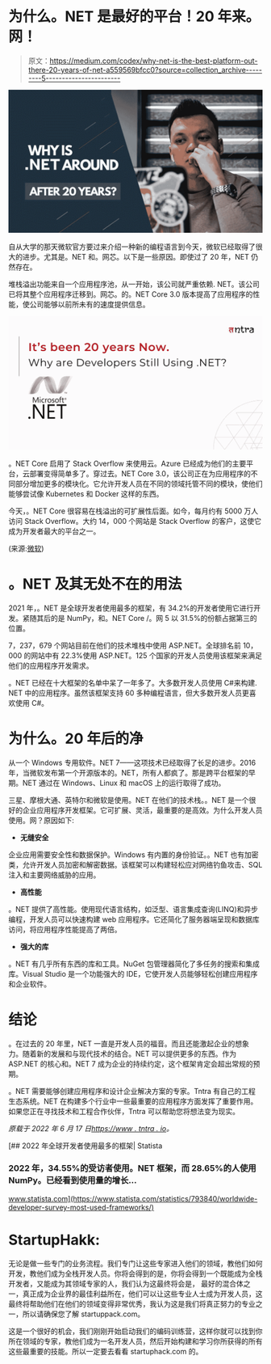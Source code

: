 # 为什么。NET 是最好的平台！20 年来。网！

> 原文：<https://medium.com/codex/why-net-is-the-best-platform-out-there-20-years-of-net-a559569bfcc0?source=collection_archive---------5----------------------->

![](img/030dd680e07ce8fc32826ee1f8f94f51.png)

自从大学的那天微软官方要过来介绍一种新的编程语言到今天，微软已经取得了很大的进步。尤其是。NET 和。网芯。以下是一些原因。即使过了 20 年，NET 仍然存在。

堆栈溢出功能来自一个应用程序池，从一开始，该公司就严重依赖. NET。该公司已将其整个应用程序迁移到。网芯。的。NET Core 3.0 版本提高了应用程序的性能，使公司能够以前所未有的速度提供信息。

![](img/03f60df6c0e2d90d1721f8ba10d92323.png)

。NET Core 启用了 Stack Overflow 来使用云。Azure 已经成为他们的主要平台，云部署变得简单多了。穿过去。NET Core 3.0，该公司正在为应用程序的不同部分增加更多的模块化。它允许开发人员在不同的领域托管不同的模块，使他们能够尝试像 Kubernetes 和 Docker 这样的东西。

今天，。NET Core 很容易在栈溢出的可扩展性后面。如今，每月约有 5000 万人访问 Stack Overflow。大约 14，000 个网站是 Stack Overflow 的客户，这使它成为开发者最大的平台之一。

(来源:[微软](https://www.youtube.com/watch?v=1DIDWWKk8Bg))

# 。NET 及其无处不在的用法

2021 年，。NET 是全球开发者使用最多的框架，有 34.2%的开发者使用它进行开发。紧随其后的是 NumPy，和。NET Core /。网 5 以 31.5%的份额占据第三的位置。

7，237，679 个网站目前在他们的技术堆栈中使用 ASP.NET。全球排名前 10，000 的网站中有 22.3%使用 ASP.NET。125 个国家的开发人员使用该框架来满足他们的应用程序开发需求。

。NET 已经在十大框架的名单中呆了一年多了。大多数开发人员使用 C#来构建. NET 中的应用程序。虽然该框架支持 60 多种编程语言，但大多数开发人员更喜欢使用 C#。

# 为什么。20 年后的净

从一个 Windows 专用软件。NET 7——这项技术已经取得了长足的进步。2016 年，当微软发布第一个开源版本的。NET，所有人都疯了。那是跨平台框架的早期。NET 通过在 Windows、Linux 和 macOS 上的运行取得了成功。

三星、摩根大通、英特尔和微软是使用。NET 在他们的技术栈。。NET 是一个很好的企业应用程序开发框架。它可扩展、灵活，最重要的是高效。为什么开发人员使用。网？原因如下:

*   **无缝安全**

企业应用需要安全性和数据保护。Windows 有内置的身份验证。。NET 也有加密类，允许开发人员加密和解密数据。该框架可以构建轻松应对网络钓鱼攻击、SQL 注入和主要网络威胁的应用。

*   **高性能**

。NET 提供了高性能。使用现代语言结构，如泛型、语言集成查询(LINQ)和异步编程，开发人员可以快速构建 web 应用程序。它还简化了服务器端呈现和数据库访问，将应用程序性能提高了两倍。

*   **强大的库**

。NET 有几乎所有东西的库和工具。NuGet 包管理器简化了多任务的搜索和集成库。Visual Studio 是一个功能强大的 IDE，它使开发人员能够轻松创建应用程序和企业软件。

# 结论

。在过去的 20 年里，NET 一直是开发人员的福音。而且还能激起企业的想象力。随着新的发展和与现代技术的结合。NET 可以提供更多的东西。作为 ASP.NET 的核心和。NET 7 成为企业的持续约定，这个框架肯定会超出常规的预期。

。NET 需要能够创建应用程序和设计企业解决方案的专家。Tntra 有自己的工程生态系统。NET 在构建多个行业中一些最重要的应用程序方面发挥了重要作用。如果您正在寻找技术和工程合作伙伴，Tntra 可以帮助您将想法变为现实。

*原载于 2022 年 6 月 17 日*[*https://www . tntra . io*](https://www.tntra.io/blog/why-are-developers-still-using-net/)*。*

[](https://www.statista.com/statistics/793840/worldwide-developer-survey-most-used-frameworks/) [## 2022 年全球开发者使用最多的框架| Statista

### 2022 年，34.55%的受访者使用。NET 框架，而 28.65%的人使用 NumPy。已经看到使用量的增长…

www.statista.com](https://www.statista.com/statistics/793840/worldwide-developer-survey-most-used-frameworks/) 

# StartupHakk:

无论是做一些专门的业务流程。我们专门让这些专家进入他们的领域，教他们如何开发，教他们成为全栈开发人员。你将会得到的是，你将会得到一个既能成为全栈开发者，又能成为其领域专家的人，我们认为这最终将会是， 最好的混合体之一，真正成为企业界的最佳利益所在，他们可以让这些专业人士成为开发人员，这最终将帮助他们在他们的领域变得非常优秀，我认为这是我们将真正努力的专业之一，所以请确保您了解 startuppack.com。

这是一个很好的机会，我们刚刚开始启动我们的编码训练营，这样你就可以找到你所在领域的专家，教他们成为一名开发人员，然后开始构建和学习你所获得的所有这些最重要的技能。所以一定要去看看 startuphack.com 的。